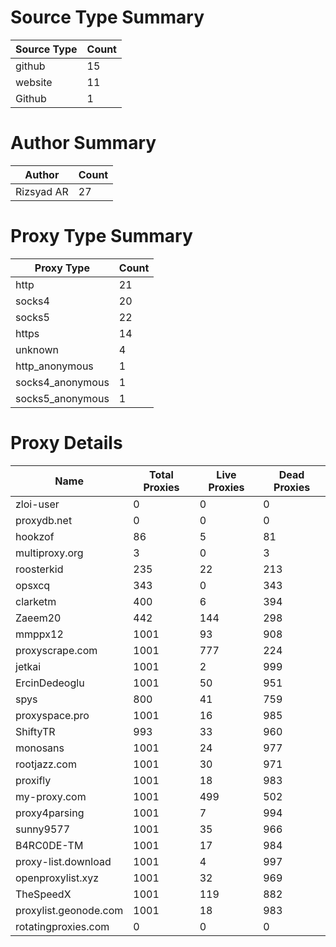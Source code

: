 # Source Type Summary

| Source Type | Count |
|-------------|-------|
| github | 15 |
| website | 11 |
| Github | 1 |


# Author Summary

| Author | Count |
|--------|-------|
| Rizsyad AR | 27 |


# Proxy Type Summary

| Proxy Type | Count |
|------------|-------|
| http | 21 |
| socks4 | 20 |
| socks5 | 22 |
| https | 14 |
| unknown | 4 |
| http_anonymous | 1 |
| socks4_anonymous | 1 |
| socks5_anonymous | 1 |


# Proxy Details

| Name | Total Proxies | Live Proxies | Dead Proxies |
|------|---------------|--------------|---------------|
| zloi-user | 0 | 0 | 0 |
| proxydb.net | 0 | 0 | 0 |
| hookzof | 86 | 5 | 81 |
| multiproxy.org | 3 | 0 | 3 |
| roosterkid | 235 | 22 | 213 |
| opsxcq | 343 | 0 | 343 |
| clarketm | 400 | 6 | 394 |
| Zaeem20 | 442 | 144 | 298 |
| mmppx12 | 1001 | 93 | 908 |
| proxyscrape.com | 1001 | 777 | 224 |
| jetkai | 1001 | 2 | 999 |
| ErcinDedeoglu | 1001 | 50 | 951 |
| spys | 800 | 41 | 759 |
| proxyspace.pro | 1001 | 16 | 985 |
| ShiftyTR | 993 | 33 | 960 |
| monosans | 1001 | 24 | 977 |
| rootjazz.com | 1001 | 30 | 971 |
| proxifly | 1001 | 18 | 983 |
| my-proxy.com | 1001 | 499 | 502 |
| proxy4parsing | 1001 | 7 | 994 |
| sunny9577 | 1001 | 35 | 966 |
| B4RC0DE-TM | 1001 | 17 | 984 |
| proxy-list.download | 1001 | 4 | 997 |
| openproxylist.xyz | 1001 | 32 | 969 |
| TheSpeedX | 1001 | 119 | 882 |
| proxylist.geonode.com | 1001 | 18 | 983 |
| rotatingproxies.com | 0 | 0 | 0 |
